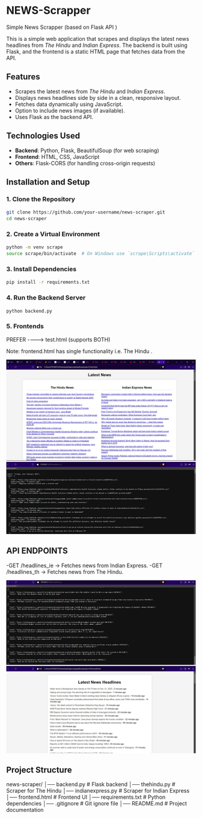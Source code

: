 # NEWS-Scrapper
Simple News Scrapper (based on Flask API )

This is a simple web application that scrapes and displays the latest news headlines from *The Hindu* and *Indian Express*. The backend is built using Flask, and the frontend is a static HTML page that fetches data from the API.

## Features

- Scrapes the latest news from *The Hindu* and *Indian Express*.
- Displays news headlines side by side in a clean, responsive layout.
- Fetches data dynamically using JavaScript.
- Option to include news images (if available).
- Uses Flask as the backend API.

## Technologies Used

- **Backend**: Python, Flask, BeautifulSoup (for web scraping)
- **Frontend**: HTML, CSS, JavaScript
- **Others**: Flask-CORS (for handling cross-origin requests)

## Installation and Setup

### 1. Clone the Repository
```sh
git clone https://github.com/your-username/news-scraper.git
cd news-scraper

```

### 2. Create a Virtual Environment 
```sh
python -m venv scrape
source scrape/bin/activate  # On Windows use `scrape\Scripts\activate`
```
### 3. Install Dependencies
```sh
pip install -r requirements.txt

```
### 4. Run the Backend Server
```sh
python backend.py
```
### 5. Frontends
PREFER  ----> test.html   (supports BOTH)

Note: frontend.html has single functionality i.e. The Hindu   .   


![Img1](https://github.com/akhilsinghyadav/NEWS-Scrapper/blob/main/Screenshot1.jpg)
![Img2](https://github.com/akhilsinghyadav/NEWS-Scrapper/blob/main/Screenshot2.jpg)
## API ENDPOINTS
-GET /headlines_ie → Fetches news from Indian Express.
-GET /headlines_th → Fetches news from The Hindu.

![Img3](https://github.com/akhilsinghyadav/NEWS-Scrapper/blob/main/Screenshot3.jpg)
![Img4](https://github.com/akhilsinghyadav/NEWS-Scrapper/blob/main/Screenshot4.jpg)


## Project Structure 

news-scraper/
│── backend.py          # Flask backend
│── thehindu.py         # Scraper for The Hindu
│── indianexpress.py    # Scraper for Indian Express
│── frontend.html       # Frontend UI
│── requirements.txt    # Python dependencies
│── .gitignore          # Git ignore file
│── README.md           # Project documentation



